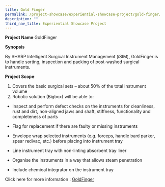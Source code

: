 ```yaml
---
title: Gold Finger
permalink: /project-showcase/experiential-showcase-project/gold-finger/
description: ""
third_nav_title: Experiential Showcase Project
---
```

**Project Name**
GoldFinger

**Synopsis**

By SHARP Intelligent Surgical Instrument Management (iSIM), GoldFinger is to handle sorting, inspection and packing of post-washed surgical instruments.

**Project Scope**

1. Covers the basic surgical sets – about 50% of the total instrument volume
2. Robotic solution (Bigbox) will be able to:

* Inspect and perform defect checks on the instruments for cleanliness, rust and dirt, non-aligned jaws and shaft, stiffness, functionality and completeness of parts

* Flag for replacement if there are faulty or missing instruments

* Envelope wrap selected instruments (e.g. forceps, handle bard parker, spear redivac, etc.) before placing into instrument tray

* Line instrument tray with non-linting absorbent tray liner

* Organise the instruments in a way that allows steam penetration

* Include chemical integrator on the instrument tray

Click here for more information : [GoldFinger](/files/information%20on%20bigbox%20goldfinger.pdf)